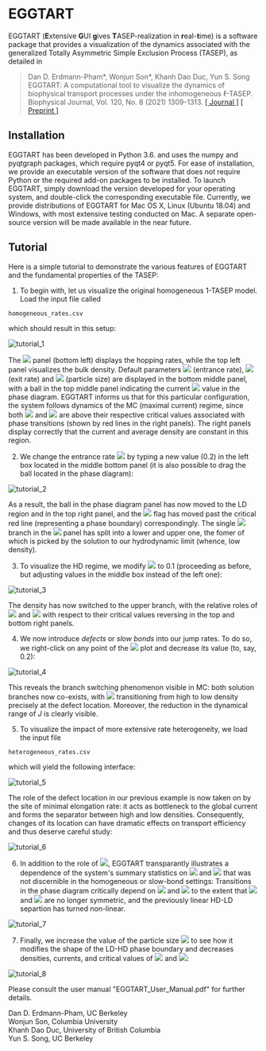 # EGGTART
EGGTART (**E**xtensive **G**UI **g**ives **T**ASEP-realization in **r**eal-**t**ime) is a software package that provides a visualization of the dynamics associated with the generalized Totally Asymmetric Simple Exclusion Process (TASEP), as detailed in

> Dan D. Erdmann-Pham*, Wonjun Son*, Khanh Dao Duc, Yun S. Song<br/>
> EGGTART: A computational tool to visualize the dynamics of biophysical transport processes under the inhomogeneous &ell;-TASEP. <br/>
> Biophysical Journal, Vol. 120, No. 8 (2021) 1309-1313. [[ Journal ]](https://doi.org/10.1101/gr.268169.120) [[ Preprint ]](https://arxiv.org/abs/2010.13034)

## Installation
EGGTART has been developed in Python 3.6. and uses the numpy and pyqtgraph packages, which require pyqt4 or pyqt5. For ease of installation, we provide an executable version of the software that does not require Python or the required add-on packages to be installed. To launch EGGTART, simply download the version developed for your operating system, and double-click the corresponding executable file. Currently, we provide distributions of EGGTART for Mac OS X, Linux (Ubuntu 18.04) and Windows, with most extensive testing conducted on Mac. A separate open-source version will be made available in the near future. 

## Tutorial
Here is a simple tutorial to demonstrate the various features of EGGTART and the fundamental properties of the TASEP:

1. To begin with, let us visualize the original homogeneous 1-TASEP model. Load the input file called 
```
homogeneous_rates.csv
```
which should result in this setup:

![tutorial_1](figures/tutorial_1.png)

The <img src="https://render.githubusercontent.com/render/math?math=\lambda"> panel (bottom left) displays the hopping rates, while the top left panel visualizes the bulk density. Default parameters <img src="https://render.githubusercontent.com/render/math?math=\alpha"> (entrance rate), <img src="https://render.githubusercontent.com/render/math?math=\beta"> (exit rate) and <img src="https://render.githubusercontent.com/render/math?math=\ell"> (particle size) are displayed in the bottom middle panel, with a ball in the top middle panel indicating the current <img src="https://render.githubusercontent.com/render/math?math=(\alpha, \beta)"> value in the phase diagram. EGGTART informs us that for this particular configuration, the system follows dynamics of the MC (maximal current) regime, since both <img src="https://render.githubusercontent.com/render/math?math=\alpha"> and <img src="https://render.githubusercontent.com/render/math?math=\beta"> are above their respective critical values associated with phase transitions (shown by red lines in the right panels). The right panels display correctly that the current and average density are constant in this region.

2. We change the entrance rate <img src="https://render.githubusercontent.com/render/math?math=\alpha"> by typing a new value (0.2) in the left box located in the middle bottom panel (it is also possible to drag the ball located in the phase diagram):

![tutorial_2](figures/tutorial_2.png)

As a result, the ball in the phase diagram panel has now moved to the LD region and in the top right panel, and the <img src="https://render.githubusercontent.com/render/math?math=\alpha"> flag has moved past the critical red line (representing a phase boundary) correspondingly. The single <img src="https://render.githubusercontent.com/render/math?math=\rho"> branch in the <img src="https://render.githubusercontent.com/render/math?math=\rho"> panel has split into a lower and upper one, the fomer of which is picked by the solution to our hydrodynamic limit (whence, low density).

3. To visualize the HD regime, we modify <img src="https://render.githubusercontent.com/render/math?math=\beta"> to 0.1 (proceeding as before, but adjusting values in the middle box instead of the left one):

![tutorial_3](figures/tutorial_3.png)

The density has now switched to the upper branch, with the relative roles of <img src="https://render.githubusercontent.com/render/math?math=\alpha"> and <img src="https://render.githubusercontent.com/render/math?math=\beta"> with respect to their critical values reversing in the top and bottom right panels.

4. We now introduce _defects_ or _slow bonds_ into our jump rates. To do so, we right-click on any point of the <img src="https://render.githubusercontent.com/render/math?math=\lambda"> plot and decrease its value (to, say, 0.2):

![tutorial_4](figures/tutorial_4.png)

This reveals the branch switching phenomenon visible in MC: both solution branches now co-exists, with <img src="https://render.githubusercontent.com/render/math?math=\rho"> transitioning from high to low density precisely at the defect location.  Moreover, the reduction in the dynamical range of _J_ is clearly visible.

5. To visualize the impact of more extensive rate heterogeneity, we load the input file
```
heterogeneous_rates.csv
```
which will yield the following interface:

![tutorial_5](figures/tutorial_5.png)

The role of the defect location in our previous example is now taken on by the site of minimal elongation rate: it acts as bottleneck to the global current and forms the separator between high and low densities. Consequently, changes of its location can have dramatic effects on transport efficiency and thus deserve careful study:

![tutorial_6](figures/tutorial_6.png)

6. In addition to the role of <img src="https://render.githubusercontent.com/render/math?math=\lambda_{\min}">, EGGTART transparantly illustrates a dependence of the system's summary statistics on <img src="https://render.githubusercontent.com/render/math?math=\lambda(0)"> and <img src="https://render.githubusercontent.com/render/math?math=\lambda(1)"> that was not discernible in the homogeneous or slow-bond settings: Transitions in the phase diagram critically depend on <img src="https://render.githubusercontent.com/render/math?math=\lambda(0)"> and <img src="https://render.githubusercontent.com/render/math?math=\lambda(1)"> to the extent that <img src="https://render.githubusercontent.com/render/math?math=\alpha^{\ast}"> and <img src="https://render.githubusercontent.com/render/math?math=\beta^{\ast}"> are no longer symmetric, and the previously linear HD-LD separtion has turned non-linear.

![tutorial_7](figures/tutorial_8.png)

7. Finally, we increase the value of the particle size <img src="https://render.githubusercontent.com/render/math?math=\ell"> to see how it modifies the shape of the LD-HD phase boundary and decreases densities, currents, and critical values of <img src="https://render.githubusercontent.com/render/math?math=\alpha"> and <img src="https://render.githubusercontent.com/render/math?math=\beta">:

![tutorial_8](figures/tutorial_9.png)

Please consult the user manual "EGGTART_User_Manual.pdf" for further details.
  
Dan D. Erdmann-Pham, UC Berkeley\
Wonjun Son, Columbia University\
Khanh Dao Duc, University of British Columbia\
Yun S. Song, UC Berkeley
